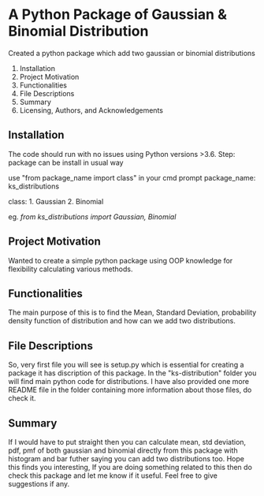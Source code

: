 # A Python Package of Gaussian & Binomial Distribution
Created a python package which add two gaussian or binomial distributions

1. Installation
2. Project Motivation
3. Functionalities
4. File Descriptions
5. Summary
6. Licensing, Authors, and Acknowledgements

## Installation

The code should run with no issues using Python versions >3.6.
Step: package can be install in usual way

use  "from package_name import class"  in your cmd prompt
package_name:  ks_distributions

class: 1. Gaussian 2. Binomial

eg. *from ks_distributions import Gaussian, Binomial*

## Project Motivation

Wanted to create a simple python package using OOP knowledge for flexibility calculating various methods.

## Functionalities

The main purpose of this is to find the Mean, Standard Deviation, probability density function of distribution and how can we add two distributions.

## File Descriptions

So, very first file you will see is setup.py which is essential for creating a package it has discription of this package. In the "ks-distribution" folder you will
find main python code for distributions. I have also provided one more README file in the folder containing more information about those files, do check it.

## Summary 

If I would have to put straight then you can calculate mean, std deviation, pdf, pmf of both gaussian and binomial directly from this package with histogram and bar
futher saying you can add two distributions too. Hope this finds you interesting, If you are doing something related to this then do check this package and let me know if it useful. Feel free to give suggestions if any. 
